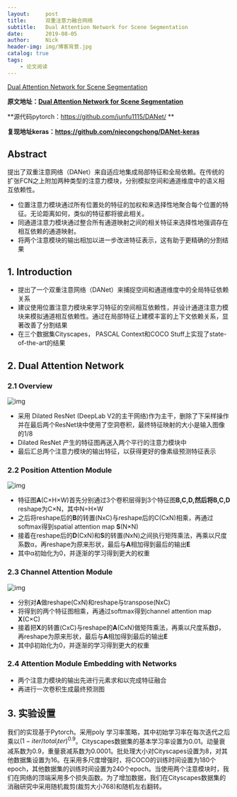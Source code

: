 ```yaml
---
layout:     post
title:      双重注意力融合网络
subtitle:   Dual Attention Network for Scene Segmentation
date:       2019-08-05
author:     Nick
header-img: img/博客背景.jpg
catalog: true
tags:
    - 论文阅读
---
```


[Dual Attention Network for Scene Segmentation]()

**原文地址：[Dual Attention Network for Scene Segmentation](<https://arxiv.org/abs/1809.02983>)**

**源代码pytorch：<https://github.com/junfu1115/DANet/> **

**复现地址keras：<https://github.com/niecongchong/DANet-keras>**

## Abstract

提出了双重注意网络（DANet）来自适应地集成局部特征和全局依赖。在传统的扩张FCN之上附加两种类型的注意力模块，分别模拟空间和通道维度中的语义相互依赖性。

- 位置注意力模块通过所有位置处的特征的加权和来选择性地聚合每个位置的特征。无论距离如何，类似的特征都将彼此相关。
- 同通道注意力模块通过整合所有通道映射之间的相关特征来选择性地强调存在相互依赖的通道映射。
- 将两个注意模块的输出相加以进一步改进特征表示，这有助于更精确的分割结果

## 1. Introduction

- 提出了一个双重注意网络（DANet）来捕捉空间和通道维度中的全局特征依赖关系
- 建议使用位置注意力模块来学习特征的空间相互依赖性，并设计通道注意力模块来模拟通道相互依赖性。通过在局部特征上建模丰富的上下文依赖关系，显著改善了分割结果
- 在三个数据集Cityscapes， PASCAL Context和COCO Stuff上实现了state-of-the-art的结果

## 2. Dual Attention Network

### 2.1 Overview

![img](C:\Users\CV\Documents\GitHub\DANet-keras\readme_img\network——overciew.png)

- 采用 Dilated ResNet (DeepLab V2的主干网络)作为主干，删除了下采样操作并在最后两个ResNet块中使用了空洞卷积，最终特征映射的大小是输入图像的1/8
- Dilated ResNet 产生的特征图再送入两个平行的注意力模块中
- 最后汇总两个注意力模块的输出特征，以获得更好的像素级预测特征表示

### 2.2 Position Attention Module

![img](C:\Users\CV\Documents\GitHub\DANet-keras\readme_img\pam.png)

- 特征图**A**(C×H×W)首先分别通过3个卷积层得到3个特征图**B,C,D,**然后将**B,C,D** reshape为C×N，其中N=H×W
- 之后将reshape后的**B**的转置(NxC)与reshape后的C(CxN)相乘，再通过softmax得到spatial attention map **S**(N×N)
- 接着在reshape后的**D**(CxN)和**S**的转置(NxN)之间执行矩阵乘法，再乘以尺度系数α，再reshape为原来形状，最后与**A**相加得到最后的输出**E**
- 其中α初始化为0，并逐渐的学习得到更大的权重

### 2.3 Channel Attention Module

![img](C:\Users\CV\Documents\GitHub\DANet-keras\readme_img\cam.png)

- 分别对**A**做reshape(CxN)和reshape与transpose(NxC)
- 将得到的两个特征图相乘，再通过softmax得到channel attention map **X**(C×C)
- 接着把**X**的转置(CxC)与reshape的**A**(CxN)做矩阵乘法，再乘以尺度系数β，再reshape为原来形状，最后与**A**相加得到最后的输出**E**
- 其中β初始化为0，并逐渐的学习得到更大的权重

### 2.4 Attention Module Embedding with Networks

- 两个注意力模块的输出先进行元素求和以完成特征融合
- 再进行一次卷积生成最终预测图

## 3. 实验设置

我们的实现基于Pytorch。采用poly 学习率策略，其中初始学习率在每次迭代之后乘以$(1-iter/total_iter)^{0.9}$。Cityscapes数据集的基本学习率设置为0.01。动量衰减系数为0.9，重量衰减系数为0.0001。批处理大小对Cityscapes设置为8，对其他数据集设置为16。在采用多尺度增强时，将COCO的训练时间设置为180个epoch，其他数据集的训练时间设置为240个epoch。当使用两个注意模块时，我们在网络的顶端采用多个损失函数。为了增加数据，我们在Cityscapes数据集的消融研究中采用随机裁剪(裁剪大小768)和随机左右翻转。